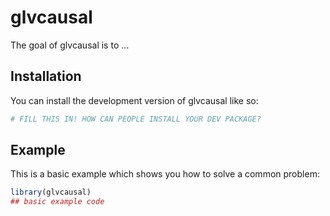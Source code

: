 
# glvcausal

<!-- badges: start -->
<!-- badges: end -->

The goal of glvcausal is to ...

## Installation

You can install the development version of glvcausal like so:

``` r
# FILL THIS IN! HOW CAN PEOPLE INSTALL YOUR DEV PACKAGE?
```

## Example

This is a basic example which shows you how to solve a common problem:

``` r
library(glvcausal)
## basic example code
```

